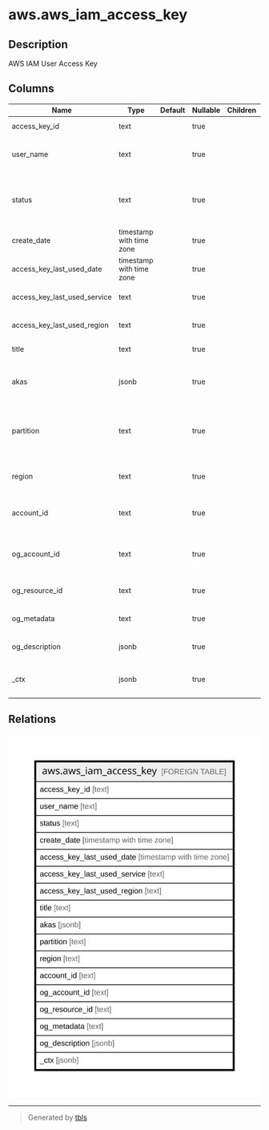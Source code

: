 # aws.aws_iam_access_key

## Description

AWS IAM User Access Key

## Columns

| Name | Type | Default | Nullable | Children | Parents | Comment |
| ---- | ---- | ------- | -------- | -------- | ------- | ------- |
| access_key_id | text |  | true |  |  | The ID for this access key. |
| user_name | text |  | true |  |  | The name of the IAM user that the key is associated with. |
| status | text |  | true |  |  | The status of the access key. Active means that the key is valid for API calls; Inactive means it is not. |
| create_date | timestamp with time zone |  | true |  |  | The date when the access key was created. |
| access_key_last_used_date | timestamp with time zone |  | true |  |  | The date when the access key was last used. |
| access_key_last_used_service | text |  | true |  |  | The service last used by the access key. |
| access_key_last_used_region | text |  | true |  |  | The region in which the access key was last used. |
| title | text |  | true |  |  | Title of the resource. |
| akas | jsonb |  | true |  |  | Array of globally unique identifier strings (also known as) for the resource. |
| partition | text |  | true |  |  | The AWS partition in which the resource is located (aws, aws-cn, or aws-us-gov). |
| region | text |  | true |  |  | The AWS Region in which the resource is located. |
| account_id | text |  | true |  |  | The AWS Account ID in which the resource is located. |
| og_account_id | text |  | true |  |  | The Platform Account ID in which the resource is located. |
| og_resource_id | text |  | true |  |  | The unique ID of the resource in opengovernance. |
| og_metadata | text |  | true |  |  | Platform Metadata of the AWS resource. |
| og_description | jsonb |  | true |  |  | The full model description of the resource |
| _ctx | jsonb |  | true |  |  | Steampipe context in JSON form, e.g. connection_name. |

## Relations

![er](aws.aws_iam_access_key.svg)

---

> Generated by [tbls](https://github.com/k1LoW/tbls)

